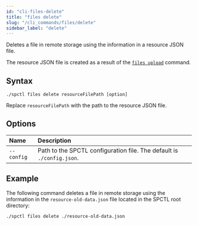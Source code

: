 ```yaml
---
id: "cli-files-delete"
title: "files delete"
slug: "/cli_commands/files/delete"
sidebar_label: "delete"
---
```


Deletes a file in remote storage using the information in a resource JSON file.

The resource JSON file is created as a result of the [`files upload`](/developers/cli_commands/files/upload) command.

## Syntax

```
./spctl files delete resourceFilePath [option]
```

Replace `resourceFilePath` with the path to the resource JSON file.

## Options

| **Name** | **Description** |
| :- | :- |
| `--config` | Path to the SPCTL configuration file. The default is `./config.json`. |

## Example

The following command deletes a file in remote storage using the information in the `resource-old-data.json` file located in the SPCTL root directory:

```
./spctl files delete ./resource-old-data.json
```